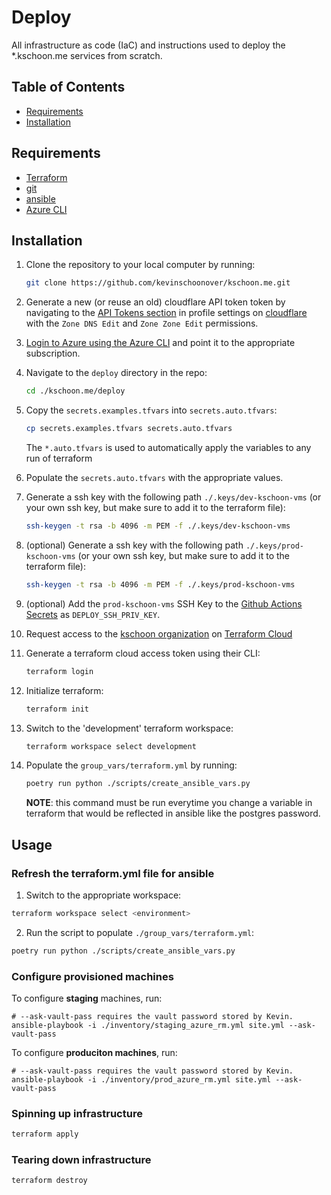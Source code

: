 # Deploy
All infrastructure as code (IaC) and instructions used to deploy the
\*.kschoon.me services from scratch.

## Table of Contents
+ [Requirements](#requirements)
+ [Installation](#installation)

## Requirements
+ [Terraform](https://www.terraform.io/docs/index.html)
+ [git](https://git-scm.com/downloads)
+ [ansible](https://docs.ansible.com/ansible/latest/installation_guide/intro_installation.html)
+ [Azure CLI](https://docs.microsoft.com/en-us/cli/azure/install-azure-cli?view=azure-cli-latest)

## Installation
1. Clone the repository to your local computer by running:
    ```bash
    git clone https://github.com/kevinschoonover/kschoon.me.git
    ```

2. Generate a new (or reuse an old) cloudflare API token token by navigating to
   the [API Tokens section](https://dash.cloudflare.com/profile/api-tokens) in
   profile settings on [cloudflare](https://dash.cloudflare.com/) with the `Zone
   DNS Edit` and `Zone Zone Edit` permissions.

3. [Login to Azure using the Azure
   CLI](https://www.terraform.io/docs/providers/azurerm/guides/azure_cli.html)
   and point it to the appropriate subscription.

4. Navigate to the `deploy` directory in the repo:
    ```bash
    cd ./kschoon.me/deploy
    ```

5. Copy the `secrets.examples.tfvars` into `secrets.auto.tfvars`:
    ```bash
    cp secrets.examples.tfvars secrets.auto.tfvars
    ```

   The `*.auto.tfvars` is used to automatically apply the variables to any run
   of terraform

6. Populate the `secrets.auto.tfvars` with the appropriate values.

7. Generate a ssh key with the following path
   `./.keys/dev-kschoon-vms` (or your own ssh key, but make sure to add it
   to the terraform file):
    ```bash
    ssh-keygen -t rsa -b 4096 -m PEM -f ./.keys/dev-kschoon-vms
    ```

8. (optional) Generate a ssh key with the following path
   `./.keys/prod-kschoon-vms` (or your own ssh key, but make sure to add it to
   the terraform file):
    ```bash
    ssh-keygen -t rsa -b 4096 -m PEM -f ./.keys/prod-kschoon-vms
    ```

9. (optional) Add the `prod-kschoon-vms` SSH Key to the [Github Actions
   Secrets](https://github.com/kevinschoonover/kschoon.me/settings/secrets) as
   `DEPLOY_SSH_PRIV_KEY`.

10. Request access to the [kschoon organization](https://app.terraform.io/app/kschoon/workspaces)
   on [Terraform Cloud](https://app.terraform.io)

11. Generate a terraform cloud access token using their CLI:
    ```bash
    terraform login
    ```

12. Initialize terraform:
    ```bash
    terraform init
    ```

13. Switch to the 'development' terraform workspace:
    ```bash
    terraform workspace select development
    ```

14. Populate the `group_vars/terraform.yml` by running:
    ```bash
    poetry run python ./scripts/create_ansible_vars.py
    ```

    **NOTE**: this command must be run everytime you change a variable in
    terraform that would be reflected in ansible like the postgres password.

## Usage
### Refresh the terraform.yml file for ansible
1. Switch to the appropriate workspace:
```bash
terraform workspace select <environment>
```

2. Run the script to populate `./group_vars/terraform.yml`:
```bash
poetry run python ./scripts/create_ansible_vars.py
```

### Configure provisioned machines
To configure **staging** machines, run:
```
# --ask-vault-pass requires the vault password stored by Kevin.
ansible-playbook -i ./inventory/staging_azure_rm.yml site.yml --ask-vault-pass
```

To configure **produciton machines**, run:
```
# --ask-vault-pass requires the vault password stored by Kevin.
ansible-playbook -i ./inventory/prod_azure_rm.yml site.yml --ask-vault-pass
```

### Spinning up infrastructure
```bash
terraform apply
```

### Tearing down infrastructure
```bash
terraform destroy
```
